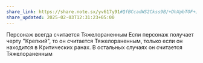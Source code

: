 ```yaml
---
share_link: https://share.note.sx/yv617y91#QfBCcadWS2Ckss9B/+DhXpbTOF+JyqX9czOSqo7H8hA
share_updated: 2025-02-03T12:31:23+05:00
---
```

Персонаж всегда считается Тяжелораненным
Если персонаж получает черту "Крепкий", то он считается Тяжелораненным, только если он находится в Критических ранах. В остальных случаях он считается Тяжелораненным